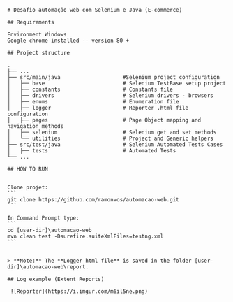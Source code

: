 	# Desafio automação web com Selenium e Java (E-commerce)

	## Requirements

	Environment Windows
	Google chrome installed -- version 80 +

	## Project structure

	.
	├── ...
	├── src/main/java                    #Selenium project configuration
	│   ├── base              			 # Selenium TestBase setup project
	│   ├── constants              		 # Constants file
	│   ├── drivers                      # Selenium drivers - browsers
	│   ├── enums                        # Enumeration file
	│   ├── logger                       # Reporter .html file configuration
	│   ├── pages            			 # Page Object mapping and navigation methods
	│   ├── selenium            		 # Selenium get and set methods
	│   └── utilities  					 # Project and Generic helpers	
	├── src/test/java                    # Selenium Automated Tests Cases
	│   ├── tests             			 # Automated Tests
	└── ...

	## HOW TO RUN 


	Clone projet:
	```
	git clone https://github.com/ramonvos/automacao-web.git
	```

	In Command Prompt type:
	```
	cd [user-dir]\automacao-web
	mvn clean test -Dsurefire.suiteXmlFiles=testng.xml
	```


	> **Note:** The **Logger html file** is saved in the folder [user-dir]\automacao-web\report.

	## Log example (Extent Reports)
	
	 ![Reporter](https://i.imgur.com/m6il5ne.png)

